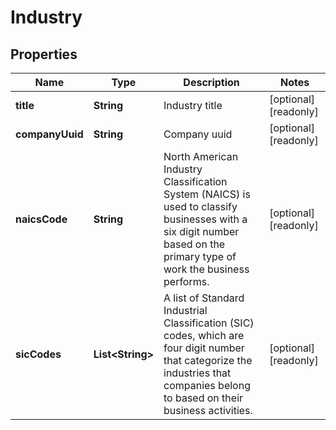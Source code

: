 

# Industry


## Properties

| Name | Type | Description | Notes |
|------------ | ------------- | ------------- | -------------|
|**title** | **String** | Industry title |  [optional] [readonly] |
|**companyUuid** | **String** | Company uuid |  [optional] [readonly] |
|**naicsCode** | **String** | North American Industry Classification System (NAICS) is used to classify businesses with a six digit number based on the primary type of work the business performs. |  [optional] [readonly] |
|**sicCodes** | **List&lt;String&gt;** | A list of Standard Industrial Classification (SIC) codes, which are four digit number that categorize the industries that companies belong to based on their business activities. |  [optional] [readonly] |



